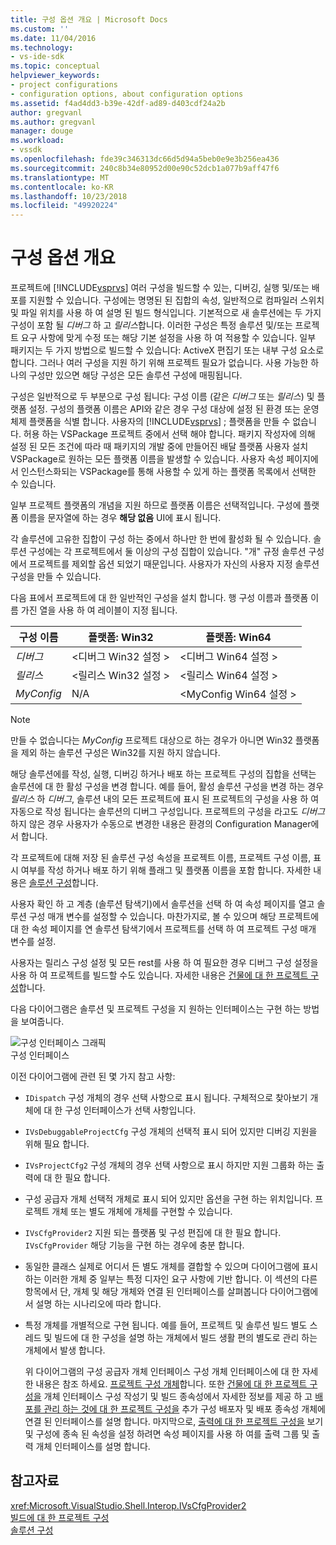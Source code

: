 ```yaml
---
title: 구성 옵션 개요 | Microsoft Docs
ms.custom: ''
ms.date: 11/04/2016
ms.technology:
- vs-ide-sdk
ms.topic: conceptual
helpviewer_keywords:
- project configurations
- configuration options, about configuration options
ms.assetid: f4ad4dd3-b39e-42df-ad89-d403cdf24a2b
author: gregvanl
ms.author: gregvanl
manager: douge
ms.workload:
- vssdk
ms.openlocfilehash: fde39c346313dc66d5d94a5beb0e9e3b256ea436
ms.sourcegitcommit: 240c8b34e80952d00e90c52dcb1a077b9aff47f6
ms.translationtype: MT
ms.contentlocale: ko-KR
ms.lasthandoff: 10/23/2018
ms.locfileid: "49920224"
---
```

# <a name="configuration-options-overview"></a>구성 옵션 개요
프로젝트에 [!INCLUDE[vsprvs](../../code-quality/includes/vsprvs_md.md)] 여러 구성을 빌드할 수 있는, 디버깅, 실행 및/또는 배포를 지원할 수 있습니다. 구성에는 명명된 된 집합의 속성, 일반적으로 컴파일러 스위치 및 파일 위치를 사용 하 여 설명 된 빌드 형식입니다. 기본적으로 새 솔루션에는 두 가지 구성이 포함 될 *디버그* 하 고 *릴리스*합니다. 이러한 구성은 특정 솔루션 및/또는 프로젝트 요구 사항에 맞게 수정 또는 해당 기본 설정을 사용 하 여 적용할 수 있습니다. 일부 패키지는 두 가지 방법으로 빌드할 수 있습니다: ActiveX 편집기 또는 내부 구성 요소로 합니다. 그러나 여러 구성을 지원 하기 위해 프로젝트 필요가 없습니다. 사용 가능한 하나의 구성만 있으면 해당 구성은 모든 솔루션 구성에 매핑됩니다.  
  
 구성은 일반적으로 두 부분으로 구성 됩니다: 구성 이름 (같은 *디버그* 또는 *릴리스*) 및 플랫폼 설정. 구성의 플랫폼 이름은 API와 같은 경우 구성 대상에 설정 된 환경 또는 운영 체제 플랫폼을 식별 합니다. 사용자의 [!INCLUDE[vsprvs](../../code-quality/includes/vsprvs_md.md)] ; 플랫폼을 만들 수 없습니다. 허용 하는 VSPackage 프로젝트 중에서 선택 해야 합니다. 패키지 작성자에 의해 설정 된 모든 조건에 따라 때 패키지의 개발 중에 만들어진 배달 플랫폼 사용자 설치 VSPackage로 원하는 모든 플랫폼 이름을 발생할 수 있습니다. 사용자 속성 페이지에서 인스턴스화되는 VSPackage를 통해 사용할 수 있게 하는 플랫폼 목록에서 선택한 수 있습니다.  
  
 일부 프로젝트 플랫폼의 개념을 지원 하므로 플랫폼 이름은 선택적입니다. 구성에 플랫폼 이름을 문자열에 하는 경우 **해당 없음** UI에 표시 됩니다.  
  
 각 솔루션에 고유한 집합이 구성 하는 중에서 하나만 한 번에 활성화 될 수 있습니다. 솔루션 구성에는 각 프로젝트에서 둘 이상의 구성 집합이 있습니다. "개" 규정 솔루션 구성에서 프로젝트를 제외할 옵션 되었기 때문입니다. 사용자가 자신의 사용자 지정 솔루션 구성을 만들 수 있습니다.  
  
 다음 표에서 프로젝트에 대 한 일반적인 구성을 설치 합니다. 행 구성 이름과 플랫폼 이름 가진 열을 사용 하 여 레이블이 지정 됩니다.  
  
|구성 이름|플랫폼: Win32|플랫폼: Win64|  
|------------------------|----------------------|----------------------|  
|*디버그*|\<디버그 Win32 설정 >|\<디버그 Win64 설정 >|  
|*릴리스*|\<릴리스 Win32 설정 >|\<릴리스 Win64 설정 >|  
|*MyConfig*|N/A|\<MyConfig Win64 설정 >|  
  
> [!NOTE]
>  만들 수 없습니다는 *MyConfig* 프로젝트 대상으로 하는 경우가 아니면 Win32 플랫폼을 제외 하는 솔루션 구성은 Win32를 지원 하지 않습니다.  
  
 해당 솔루션에를 작성, 실행, 디버깅 하거나 배포 하는 프로젝트 구성의 집합을 선택는 솔루션에 대 한 활성 구성을 변경 합니다. 예를 들어, 활성 솔루션 구성을 변경 하는 경우 *릴리스* 하 *디버그*, 솔루션 내의 모든 프로젝트에 표시 된 프로젝트의 구성을 사용 하 여 자동으로 작성 됩니다는 솔루션의 디버그 구성입니다. 프로젝트의 구성을 라고도 *디버그* 하지 않은 경우 사용자가 수동으로 변경한 내용은 환경의 Configuration Manager에서 합니다.  
  
 각 프로젝트에 대해 저장 된 솔루션 구성 속성을 프로젝트 이름, 프로젝트 구성 이름, 표시 여부를 작성 하거나 배포 하기 위해 플래그 및 플랫폼 이름을 포함 합니다. 자세한 내용은 [솔루션 구성](../../extensibility/internals/solution-configuration.md)합니다.  
  
 사용자 확인 하 고 계층 (솔루션 탐색기)에서 솔루션을 선택 하 여 속성 페이지를 열고 솔루션 구성 매개 변수를 설정할 수 있습니다. 마찬가지로, 볼 수 있으며 해당 프로젝트에 대 한 속성 페이지를 연 솔루션 탐색기에서 프로젝트를 선택 하 여 프로젝트 구성 매개 변수를 설정.  
  
 사용자는 릴리스 구성 설정 및 모든 rest를 사용 하 여 필요한 경우 디버그 구성 설정을 사용 하 여 프로젝트를 빌드할 수도 있습니다. 자세한 내용은 [건물에 대 한 프로젝트 구성](../../extensibility/internals/project-configuration-for-building.md)합니다.  
  
 다음 다이어그램은 솔루션 및 프로젝트 구성을 지 원하는 인터페이스는 구현 하는 방법을 보여줍니다.  
  
 ![구성 인터페이스 그래픽](../../extensibility/internals/media/vsconfiginterfaces.gif "vsConfigInterfaces")  
구성 인터페이스  
  
 이전 다이어그램에 관련 된 몇 가지 참고 사항:  
  
- `IDispatch` 구성 개체의 경우 선택 사항으로 표시 됩니다. 구체적으로 찾아보기 개체에 대 한 구성 인터페이스가 선택 사항입니다.  
  
- `IVsDebuggableProjectCfg` 구성 개체의 선택적 표시 되어 있지만 디버깅 지원을 위해 필요 합니다.  
  
- `IVsProjectCfg2` 구성 개체의 경우 선택 사항으로 표시 하지만 지원 그룹화 하는 출력에 대 한 필요 합니다.  
  
- 구성 공급자 개체 선택적 개체로 표시 되어 있지만 옵션을 구현 하는 위치입니다. 프로젝트 개체 또는 별도 개체에 개체를 구현할 수 있습니다.  
  
- `IVsCfgProvider2` 지원 되는 플랫폼 및 구성 편집에 대 한 필요 합니다. `IVsCfgProvider` 해당 기능을 구현 하는 경우에 충분 합니다.  
  
- 동일한 클래스 실제로 어디서 든 별도 개체를 결합할 수 있으며 다이어그램에 표시 하는 이러한 개체 중 일부는 특정 디자인 요구 사항에 기반 합니다. 이 섹션의 다른 항목에서 단, 개체 및 해당 개체와 연결 된 인터페이스를 살펴봅니다 다이어그램에서 설명 하는 시나리오에 따라 합니다.  
  
- 특정 개체를 개별적으로 구현 됩니다. 예를 들어, 프로젝트 및 솔루션 빌드 별도 스레드 및 빌드에 대 한 구성을 설명 하는 개체에서 빌드 생활 편의 별도로 관리 하는 개체에서 발생 합니다.  
  
  위 다이어그램의 구성 공급자 개체 인터페이스 구성 개체 인터페이스에 대 한 자세한 내용은 참조 하세요. [프로젝트 구성 개체](../../extensibility/internals/project-configuration-object.md)합니다. 또한 [건물에 대 한 프로젝트 구성을](../../extensibility/internals/project-configuration-for-building.md) 개체 인터페이스 구성 작성기 및 빌드 종속성에서 자세한 정보를 제공 하 고 [배포를 관리 하는 것에 대 한 프로젝트 구성을](../../extensibility/internals/project-configuration-for-managing-deployment.md) 추가 구성 배포자 및 배포 종속성 개체에 연결 된 인터페이스를 설명 합니다. 마지막으로, [출력에 대 한 프로젝트 구성을](../../extensibility/internals/project-configuration-for-output.md) 보기 및 구성에 종속 된 속성을 설정 하려면 속성 페이지를 사용 하 여를 출력 그룹 및 출력 개체 인터페이스를 설명 합니다.  
  
## <a name="see-also"></a>참고자료  
 <xref:Microsoft.VisualStudio.Shell.Interop.IVsCfgProvider2>   
 [빌드에 대 한 프로젝트 구성](../../extensibility/internals/project-configuration-for-building.md)   
 [솔루션 구성](../../extensibility/internals/solution-configuration.md)